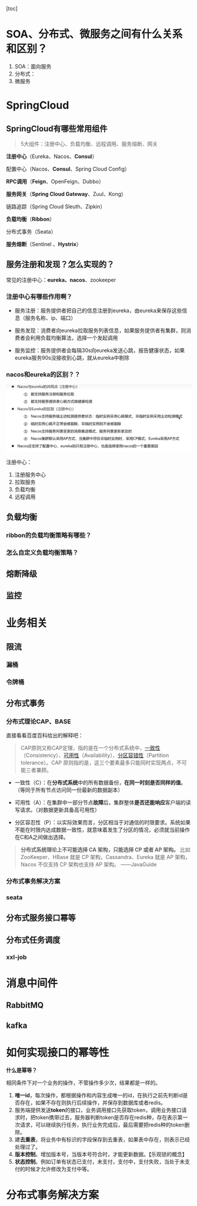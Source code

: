 [toc]



# SOA、分布式、微服务之间有什么关系和区别？

1. SOA：面向服务
2. 分布式：
3. 微服务

# SpringCloud

## SpringCloud有哪些常用组件

> 5大组件：注册中心、负载均衡、远程调用、服务熔断、网关

**注册中心**（Eureka、Nacos、**Consul**）

配置中心（Nacos、**Consul**、Spring Cloud Config）

**RPC调用**（**Feign**、OpenFeign、Dubbo）

**服务网关**（**Spring Cloud Gateway**、Zuul、Kong）

链路追踪（Spring Cloud Sleuth、Zipkin）

**负载均衡**（**Ribbon**）

分布式事务（Seata）

**服务熔断**（Sentinel 、**Hystrix**）

## 服务注册和发现？怎么实现的？

常见的注册中心：**eureka、nacos**、zookeeper

### **注册中心有哪些作用啊？**

- 服务注册：服务提供者把自己的信息注册到eureka，由eureka来保存这些信息（服务名称、ip、端口）

- 服务发现：消费者向eureka拉取服务列表信息，如果服务提供者有集群，则消费者会利用负载均衡算法，选择一个发起调用

- 服务监控：服务提供者会每隔30s向eureka发送心跳，报告健康状态，如果eureka服务90s没接收到心跳，就从eureka中剔除

### **nacos和eureka的区别？？**

![image-20240728010417532](img/%E5%88%86%E5%B8%83%E5%BC%8F%E5%BE%AE%E6%9C%8D%E5%8A%A1%E7%9F%A5%E8%AF%86%E7%82%B9%E6%80%BB%E7%BB%93/image-20240728010417532.png)

注册中心：

1. 注册服务中心
2. 拉取服务
3. 负载均衡
4. 远程调用

## 负载均衡

### ribbon的负载均衡策略有哪些？

### 怎么自定义负载均衡策略？

## 熔断降级



## 监控



# 业务相关

## 限流

### 漏桶

### 令牌桶

## 分布式事务

### 分布式理论CAP、BASE

直接看看百度百科给出的解释吧：

> CAP原则又称CAP定理，指的是在一个分布式系统中，[一致性](https://baike.baidu.com/item/一致性/9840083)（Consistency）、[可用性](https://baike.baidu.com/item/可用性/109628)（Availability）、[分区容错性](https://baike.baidu.com/item/分区容错性/23734073)（Partition tolerance）。CAP 原则指的是，这三个要素最多只能同时实现两点，不可能三者兼顾。

- 一致性（C）：在**分布式系统**中的所有数据备份，**在同一时刻是否同样的值**。（等同于所有节点访问同一份最新的数据副本）

- 可用性（A）：在集群中一部分节点**故障**后，集群整体**是否还能响应**客户端的读写请求。（对数据更新具备高可用性）

- 分区容忍性（P）：以实际效果而言，分区相当于对通信的时限要求。系统如果不能在时限内达成数据一致性，就意味着发生了分区的情况，必须就当前操作在C和A之间做出选择。

> **分布式系统理论上不可能选择 CA 架构，只能选择 CP 或者 AP 架构。** 比如 ZooKeeper、HBase 就是 CP 架构，Cassandra、Eureka 就是 AP 架构，Nacos 不仅支持 CP 架构也支持 AP 架构。 ——JavaGuide

### 分布式事务解决方案

### seata

## 分布式服务接口幂等



## 分布式任务调度

### xxl-job



# 消息中间件

## RabbitMQ

## kafka

# 如何实现接口的幂等性

**什么是幂等？**

相同条件下对一个业务的操作，不管操作多少次，结果都是一样的。

1. **唯一id**，每次操作，都根据操作和内容生成唯一的id，在执行之前先判断id是否存在，如果不存在则执行后续操作，并保存到数据库或者redis。
2. 服务端提供发送**token**的接口，业务调用接口先获取token，调用业务接口请求时，把token携带过去，服务器判断token是否存在redis种，存在表示第一次请求，可以继续执行任务，执行业务完成后，最后需要把redis种的token删除。
3. 建**去重表**，将业务中有标识的字段保存到去重表，如果表中存在，则表示已经处理过了。
4. **版本控制**。增加版本号，当版本号符合时，才能更新数据。【乐观锁的概念】
5. **状态控制**。例如订单有状态已支付，未支付，支付中，支付失败，当处于未支付的时候才允许修改为支付中等。

# 分布式事务解决方案

